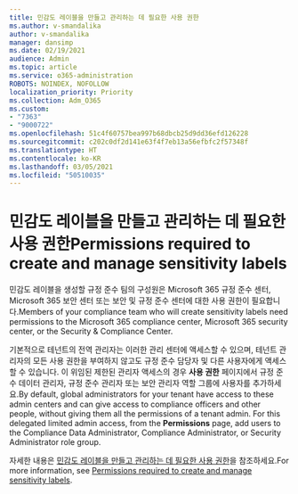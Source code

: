 ```yaml
---
title: 민감도 레이블을 만들고 관리하는 데 필요한 사용 권한
ms.author: v-smandalika
author: v-smandalika
manager: dansimp
ms.date: 02/19/2021
audience: Admin
ms.topic: article
ms.service: o365-administration
ROBOTS: NOINDEX, NOFOLLOW
localization_priority: Priority
ms.collection: Adm_O365
ms.custom:
- "7363"
- "9000722"
ms.openlocfilehash: 51c4f60757bea997b68dbcb25d9dd36efd126228
ms.sourcegitcommit: c202c0df2d141e63f4f7eb13a56efbfc2f57348f
ms.translationtype: HT
ms.contentlocale: ko-KR
ms.lasthandoff: 03/05/2021
ms.locfileid: "50510035"
---
```

# <a name="permissions-required-to-create-and-manage-sensitivity-labels"></a><span data-ttu-id="5dee5-102">민감도 레이블을 만들고 관리하는 데 필요한 사용 권한</span><span class="sxs-lookup"><span data-stu-id="5dee5-102">Permissions required to create and manage sensitivity labels</span></span>

<span data-ttu-id="5dee5-103">민감도 레이블을 생성할 규정 준수 팀의 구성원은 Microsoft 365 규정 준수 센터, Microsoft 365 보안 센터 또는 보안 및 규정 준수 센터에 대한 사용 권한이 필요합니다.</span><span class="sxs-lookup"><span data-stu-id="5dee5-103">Members of your compliance team who will create sensitivity labels need permissions to the Microsoft 365 compliance center, Microsoft 365 security center, or the Security & Compliance Center.</span></span>

<span data-ttu-id="5dee5-104">기본적으로 테넌트의 전역 관리자는 이러한 관리 센터에 액세스할 수 있으며, 테넌트 관리자의 모든 사용 권한을 부여하지 않고도 규정 준수 담당자 및 다른 사용자에게 액세스할 수 있습니다. 이 위임된 제한된 관리자 액세스의 경우 **사용 권한** 페이지에서 규정 준수 데이터 관리자, 규정 준수 관리자 또는 보안 관리자 역할 그룹에 사용자를 추가하세요.</span><span class="sxs-lookup"><span data-stu-id="5dee5-104">By default, global administrators for your tenant have access to these admin centers and can give access to compliance officers and other people, without giving them all the permissions of a tenant admin. For this delegated limited admin access, from the **Permissions** page, add users to the Compliance Data Administrator, Compliance Administrator, or Security Administrator role group.</span></span>

<span data-ttu-id="5dee5-105">자세한 내용은 [민감도 레이블을 만들고 관리하는 데 필요한 사용 권한](https://docs.microsoft.com/microsoft-365/compliance/get-started-with-sensitivity-labels)을 참조하세요.</span><span class="sxs-lookup"><span data-stu-id="5dee5-105">For more information, see [Permissions required to create and manage sensitivity labels](https://docs.microsoft.com/microsoft-365/compliance/get-started-with-sensitivity-labels).</span></span>